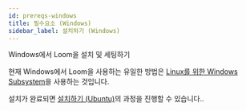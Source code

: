 ```yaml
---
id: prereqs-windows
title: 필수요소 (Windows)
sidebar_label: 설치하기 (Windows)
---
```

Windows에서 Loom을 설치 및 세팅하기

현재 Windows에서 Loom을 사용하는 유일한 방법은 [Linux를 위한 Windows Subsystem](https://docs.microsoft.com/en-us/windows/wsl/install-win10)을 사용하는 것입니다.

설치가 완료되면 [설치하기 (Ubuntu)](prereqs-ubuntu.html)의 과정을 진행할 수 있습니다..

